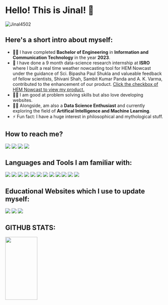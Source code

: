 # Hello! This is Jinal! 👋 
<img src="https://komarev.com/ghpvc/?username=Jinal4502&label=Profile%20views&color=0e75b6&style=flat" alt="Jinal4502" />

## Here's a short intro about myself:
- :student: I have completed <b>Bachelor of Engineering</b> in <b>Information and Communication Technology</b> in the year <b>2023</b>.
- :star2: I have done a 9 month data-science research internship at <b>ISRO</b> where I built a real time weather nowcasting tool for HEM Nowcast under the guidance of Sci. Bipasha Paul Shukla and valueable feedback of fellow scientists, Shivani Shah, Sambit Kumar Panda and A. K. Varma, contributed to the enhancement of our product. <a href="https://mosdac.gov.in/heavyrain/">Click the checkbox of HEM Nowcast to view my product.</a>
- :woman_technologist: I am good at problem solving skills but also love developing websites.
- :female_detective: Alongside, am also a <b>Data Science Enthusiast</b> and currently exploring the field of <b>Artifical Intelligence and Machine Learning</b>.
- ⚡ Fun fact: I have a huge interest in philosophical and mythological stuff.

## How to reach me?

<a href='https://www.linkedin.com/in/jinal-vyas-8a43991bb/'><img src='https://img.shields.io/badge/LinkedIn-0077B5?style=for-the-badge&logo=linkedin&logoColor=white'></a>
<a href='https://www.instagram.com/jinaljvyas/'><img src='https://img.shields.io/badge/Instagram-E4405F?style=for-the-badge&logo=instagram&logoColor=white'></a>
<a href='https://www.quora.com/profile/Jinal-Vyas-12'><img src='https://img.shields.io/badge/Quora-%23B92B27.svg?&style=for-the-badge&logo=Quora&logoColor=white'></a>
<a href='mailto:jinalvyas.ict19@gmail.com'><img src='https://img.shields.io/badge/Gmail-D14836?style=for-the-badge&logo=gmail&logoColor=white'></a>

## Languages and Tools I am familiar with:

<img src='https://img.shields.io/badge/Python-3776AB?style=for-the-badge&logo=python&logoColor=white'> <img src='https://img.shields.io/badge/HTML5-E34F26?style=for-the-badge&logo=html5&logoColor=white'>
<img src='https://img.shields.io/badge/CSS3-1572B6?style=for-the-badge&logo=css3&logoColor=white'>
<img src='https://img.shields.io/badge/JavaScript-323330?style=for-the-badge&logo=javascript&logoColor=F7DF1E'>
<img src='https://img.shields.io/badge/C-00599C?style=for-the-badge&logo=c&logoColor=white'>
<img src='https://img.shields.io/badge/Java-ED8B00?style=for-the-badge&logo=java&logoColor=white'>
<img src='https://img.shields.io/badge/MySQL-00000F?style=for-the-badge&logo=mysql&logoColor=white'>
<img src='https://img.shields.io/badge/Django-092E20?style=for-the-badge&logo=django&logoColor=green'>
<img src='https://img.shields.io/badge/Flask-000000?style=for-the-badge&logo=flask&logoColor=white'>
<img src='https://img.shields.io/badge/Ubuntu-E95420?style=for-the-badge&logo=ubuntu&logoColor=white'>
<img src='https://img.shields.io/badge/Visual_Studio_Code-0078D4?style=for-the-badge&logo=visual%20studio%20code&logoColor=white'>
<img src='https://img.shields.io/badge/Jupyter-F37626.svg?&style=for-the-badge&logo=Jupyter&logoColor=white'>

## Educational Websites which I use to update myself:

<img src='https://img.shields.io/badge/Udemy-EC5252?style=for-the-badge&logo=Udemy&logoColor=white'> <img src='https://img.shields.io/badge/Edx-193A3E?style=for-the-badge&logo=edx&logoColor=white'>
<img src='https://img.shields.io/badge/free%20code%20camp-27273D?style=for-the-badge&logo=freecodecamp&logoColor=white'>

## GITHUB STATS:

<img src='https://github-readme-stats-sigma-five.vercel.app/api?username=Jinal4502&show_icons=true&include_all_commits=true&count_private=true&theme=algolia' align='left' height="0">
<img src="https://github-readme-stats.vercel.app/api/top-langs/?username=Jinal4502&layout=compact&langs_count=6"/ align='left' height="200" width=45%>

